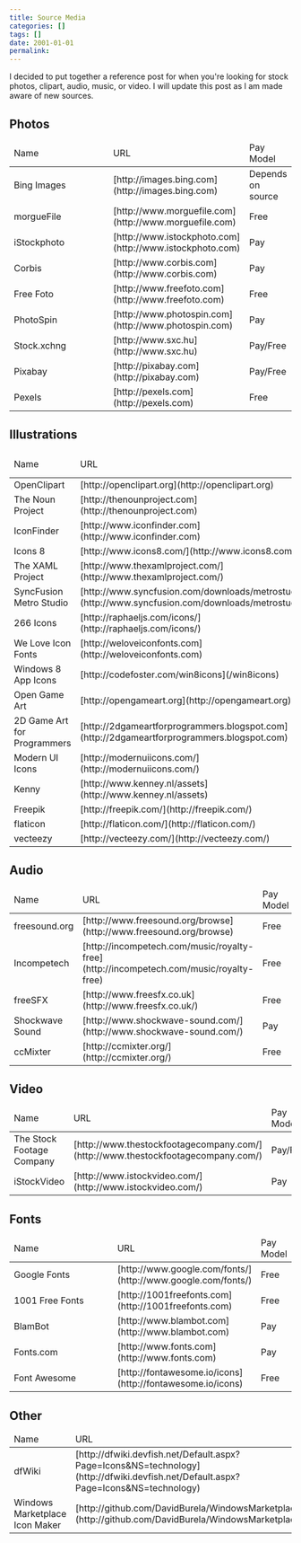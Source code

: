 ```yaml
---
title: Source Media
categories: []
tags: []
date: 2001-01-01
permalink: 
---
```


I decided to put together a reference post for when you're looking for stock photos, clipart, audio, music, or video. I will update this post as I am made aware of new sources.

## Photos

<table class="standard">
	<thead>
		<tr>
			<td>Name</td>
			<td>URL</td>
			<td>Pay Model</td>
		</tr>
	</thead>
	<tbody>
		<tr>
			<td style="width: 200px;">Bing Images</td>
			<td>[http://images.bing.com](http://images.bing.com)</td>
			<td>Depends on source</td>
		</tr>
		<tr>
			<td>morgueFile</td>
			<td>[http://www.morguefile.com](http://www.morguefile.com)</td>
			<td>Free</td>
		</tr>
		<tr>
			<td>iStockphoto</td>
			<td>[http://www.istockphoto.com](http://www.istockphoto.com)</td>
			<td>Pay</td>
		</tr>
		<tr>
			<td>Corbis</td>
			<td>[http://www.corbis.com](http://www.corbis.com)</td>
			<td>Pay</td>
		</tr>
		<tr>
			<td>Free Foto</td>
			<td>[http://www.freefoto.com](http://www.freefoto.com)</td>
			<td>Free</td>
		</tr>
		<tr>
			<td>PhotoSpin</td>
			<td>[http://www.photospin.com](http://www.photospin.com)</td>
			<td>Pay</td>
		</tr>
		<tr>
			<td>Stock.xchng</td>
			<td>[http://www.sxc.hu](http://www.sxc.hu)</td>
			<td>Pay/Free</td>
		</tr>
		<tr>
			<td>Pixabay</td>
			<td>[http://pixabay.com](http://pixabay.com)</td>
			<td>Pay/Free</td>
		</tr>
		<tr>
			<td>Pexels</td>
			<td>[http://pexels.com](http://pexels.com)</td>
			<td>Free</td>
		</tr>
	</tbody>
</table>
 

## Illustrations

<table class="standard">
	<thead>
		<tr>
			<td>Name</td>
			<td>URL</td>
			<td>Pay Model</td>
		</tr>
	</thead>
	<tbody>
		<tr>
			<td style="width: 200px;">OpenClipart</td>
			<td>[http://openclipart.org](http://openclipart.org)</td>
			<td>Free</td>
		</tr>
		<tr>
			<td>The Noun Project</td>
			<td>[http://thenounproject.com](http://thenounproject.com)</td>
			<td>Free</td>
		</tr>
		<tr>
			<td>IconFinder</td>
			<td>[http://www.iconfinder.com](http://www.iconfinder.com)</td>
			<td>Free</td>
		</tr>
		<tr>
			<td>Icons 8</td>
			<td>[http://www.icons8.com/](http://www.icons8.com/)</td>
			<td>Free</td>
		</tr>
		<tr>
			<td>The XAML Project</td>
			<td>[http://www.thexamlproject.com/](http://www.thexamlproject.com/)</td>
			<td>Free</td>
		</tr>
		<tr>
			<td>SyncFusion Metro Studio</td>
			<td>[http://www.syncfusion.com/downloads/metrostudio](http://www.syncfusion.com/downloads/metrostudio)</td>
			<td>Free</td>
		</tr>
		<tr>
			<td>266 Icons</td>
			<td>[http://raphaeljs.com/icons/](http://raphaeljs.com/icons/)</td>
		</tr>
		<tr>
			<td>We Love Icon Fonts</td>
			<td>[http://weloveiconfonts.com](http://weloveiconfonts.com)</td>
		</tr>
		<tr>
			<td>Windows 8 App Icons</td>
			<td>[http://codefoster.com/win8icons](/win8icons)</td>
			<td>Free</td>
		</tr>
		<tr>
			<td>Open Game Art</td>
			<td>[http://opengameart.org](http://opengameart.org)</td>
			<td>Free</td>
		</tr>
		<tr>
			<td>2D Game Art for Programmers</td>
			<td>[http://2dgameartforprogrammers.blogspot.com](http://2dgameartforprogrammers.blogspot.com)</td>
			<td>Free</td>
		</tr>
		<tr>
			<td>Modern UI Icons</td>
			<td>[http://modernuiicons.com/](http://modernuiicons.com/)</td>
			<td>Free</td>
		</tr>
		<tr>
			<td>Kenny</td>
			<td>[http://www.kenney.nl/assets](http://www.kenney.nl/assets)</td>
			<td>Free</td>
		</tr>
		<tr>
			<td>Freepik</td>
			<td>[http://freepik.com/](http://freepik.com/)</td>
			<td>Pay/Free</td>
		</tr>
		<tr>
			<td>flaticon</td>
			<td>[http://flaticon.com/](http://flaticon.com/)</td>
			<td>Pay/Free</td>
		</tr>
		<tr>
			<td>vecteezy</td>
			<td>[http://vecteezy.com/](http://vecteezy.com/)</td>
			<td>Pay/Free</td>
		</tr>
	</tbody>
</table>
 

## Audio

<table class="standard">
	<thead>
		<tr>
			<td>Name</td>
			<td>URL</td>
			<td>Pay Model</td>
		</tr>
	</thead>
	<tbody>
		<tr>
			<td style="width: 200px;">freesound.org</td>
			<td>[http://www.freesound.org/browse](http://www.freesound.org/browse)</td>
			<td>Free</td>
		</tr>
		<tr>
			<td>Incompetech</td>
			<td>[http://incompetech.com/music/royalty-free](http://incompetech.com/music/royalty-free)</td>
			<td>Free</td>
		</tr>
		<tr>
			<td>freeSFX</td>
			<td>[http://www.freesfx.co.uk](http://www.freesfx.co.uk/)</td>
			<td>Free</td>
		</tr>
		<tr>
			<td>Shockwave Sound</td>
			<td>[http://www.shockwave-sound.com/](http://www.shockwave-sound.com/)</td>
			<td>Pay</td>
		</tr>
		<tr>
			<td>ccMixter</td>
			<td>[http://ccmixter.org/](http://ccmixter.org/)</td>
			<td>Free</td>
		</tr>
	</tbody>
</table>
 

## Video

<table class="standard">
	<thead>
		<tr>
			<td>Name</td>
			<td>URL</td>
			<td>Pay Model</td>
		</tr>
	</thead>
	<tbody>
		<tr>
			<td style="width: 200px;">The Stock Footage Company</td>
			<td>[http://www.thestockfootagecompany.com/](http://www.thestockfootagecompany.com/)</td>
			<td>Pay/Free</td>
		</tr>
		<tr>
			<td style="width: 200px;">iStockVideo</td>
			<td>[http://www.istockvideo.com/](http://www.istockvideo.com/)</td>
			<td>Pay</td>
		</tr>
	</tbody>
</table>
 

## Fonts

<table class="standard">
	<thead>
		<tr>
			<td>Name</td>
			<td>URL</td>
			<td>Pay Model</td>
		</tr>
	</thead>
	<tbody>
		<tr>
			<td style="width: 200px;">Google Fonts</td>
			<td>[http://www.google.com/fonts/](http://www.google.com/fonts/)</td>
			<td>Free</td>
		</tr>
		<tr>
			<td style="width: 200px;">1001 Free Fonts</td>
			<td>[http://1001freefonts.com](http://1001freefonts.com)</td>
			<td>Free</td>
		</tr>
		<tr>
			<td style="width: 200px;">BlamBot</td>
			<td>[http://www.blambot.com](http://www.blambot.com)</td>
			<td>Pay</td>
		</tr>
		<tr>
			<td style="width: 200px;">Fonts.com</td>
			<td>[http://www.fonts.com](http://www.fonts.com)</td>
			<td>Pay</td>
		</tr>
		<tr>
			<td style="width: 200px;">Font Awesome</td>
			<td>[http://fontawesome.io/icons](http://fontawesome.io/icons)</td>
			<td>Free</td>
		</tr>
	</tbody>
</table>
 

## Other

<table class="standard">
	<thead>
		<tr>
			<td>Name</td>
			<td>URL</td>
			<td> </td>
		</tr>
	</thead>
	<tbody>
		<tr>
			<td style="width: 200px;">dfWiki</td>
			<td>[http://dfwiki.devfish.net/Default.aspx?Page=Icons&amp;NS=technology](http://dfwiki.devfish.net/Default.aspx?Page=Icons&amp;NS=technology)</td>
		</tr>
		<tr>
			<td>Windows Marketplace Icon Maker</td>
			<td>[http://github.com/DavidBurela/WindowsMarketplaceIconMaker](http://github.com/DavidBurela/WindowsMarketplaceIconMaker)</td>
		</tr>
	</tbody>
</table>